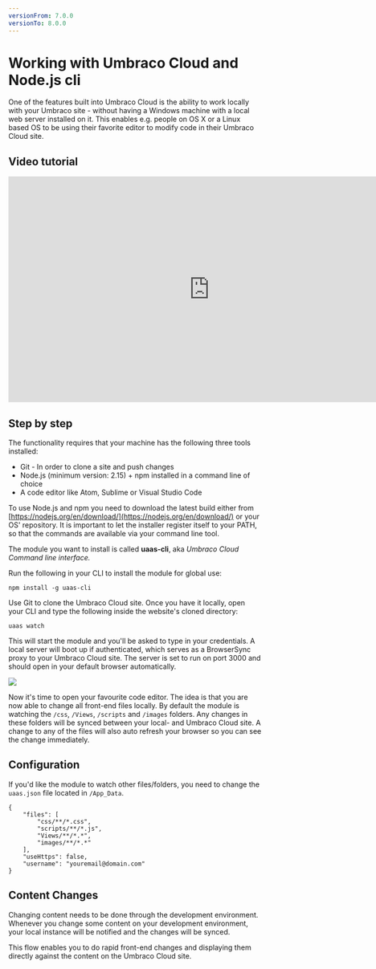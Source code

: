 ```yaml
---
versionFrom: 7.0.0
versionTo: 8.0.0
---
```


# Working with Umbraco Cloud and Node.js cli

One of the features built into Umbraco Cloud is the ability to work locally with your Umbraco site - without having a Windows machine with a local web server installed on it. This enables e.g. people on OS X or a Linux based OS to be using their favorite editor to modify code in their Umbraco Cloud site. 

## Video tutorial

<iframe width="800" height="450" src="https://www.youtube.com/embed/hfgy9Izsi_4?rel=0" frameborder="0" allow="autoplay; encrypted-media" allowfullscreen></iframe>

## Step by step

The functionality requires that your machine has the following three tools installed:

* Git - In order to clone a site and push changes
* Node.js (minimum version: 2.15) + npm installed in a command line of choice
* A code editor like Atom, Sublime or Visual Studio Code

To use Node.js and npm you need to download the latest build either from [https://nodejs.org/en/download/](https://nodejs.org/en/download/) or your OS' repository. It is important to let the installer register itself to your PATH, so that the commands are available via your command line tool.

The module you want to install is called **uaas-cli**, aka *Umbraco Cloud Command line interface.*

Run the following in your CLI to install the module for global use:

`npm install -g uaas-cli`

Use Git to clone the Umbraco Cloud site. Once you have it locally, open your CLI and type the following inside the website's cloned directory:

`uaas watch`

This will start the module and you'll be asked to type in your credentials. A local server will boot up if authenticated, which serves as a BrowserSync proxy to your Umbraco Cloud site. The server is set to run on port 3000 and should open in your default browser automatically.

![](images/cli-example.png)

Now it's time to open your favourite code editor. The idea is that you are now able to change all front-end files locally. By default the module is watching the `/css`, `/Views`, `/scripts` and `/images` folders. Any changes in these folders will be synced between your local- and Umbraco Cloud site. A change to any of the files will also auto refresh your browser so you can see the change immediately.

## Configuration

If you'd like the module to watch other files/folders, you need to change the `uaas.json` file located in `/App_Data`.

    {
        "files": [
            "css/**/*.css",
            "scripts/**/*.js",
            "Views/**/*.*",
            "images/**/*.*"
        ],
        "useHttps": false,
        "username": "youremail@domain.com"
    }

## Content Changes

Changing content needs to be done through the development environment. Whenever you change some content on your development environment, your local instance will be notified and the changes will be synced.

This flow enables you to do rapid front-end changes and displaying them directly against the content on the Umbraco Cloud site.

